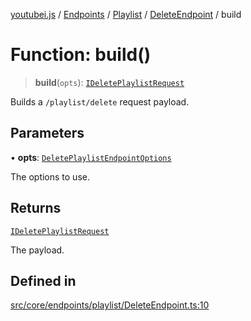 [youtubei.js](../../../../../../../README.md) / [Endpoints](../../../../../README.md) / [Playlist](../../../README.md) / [DeleteEndpoint](../README.md) / build

# Function: build()

> **build**(`opts`): [`IDeletePlaylistRequest`](../../../../../../Types/type-aliases/IDeletePlaylistRequest.md)

Builds a `/playlist/delete` request payload.

## Parameters

• **opts**: [`DeletePlaylistEndpointOptions`](../../../../../../Types/type-aliases/DeletePlaylistEndpointOptions.md)

The options to use.

## Returns

[`IDeletePlaylistRequest`](../../../../../../Types/type-aliases/IDeletePlaylistRequest.md)

The payload.

## Defined in

[src/core/endpoints/playlist/DeleteEndpoint.ts:10](https://github.com/LuanRT/YouTube.js/blob/eb21af33db708f0355f4fb15881f5d4fabc7b06c/src/core/endpoints/playlist/DeleteEndpoint.ts#L10)
